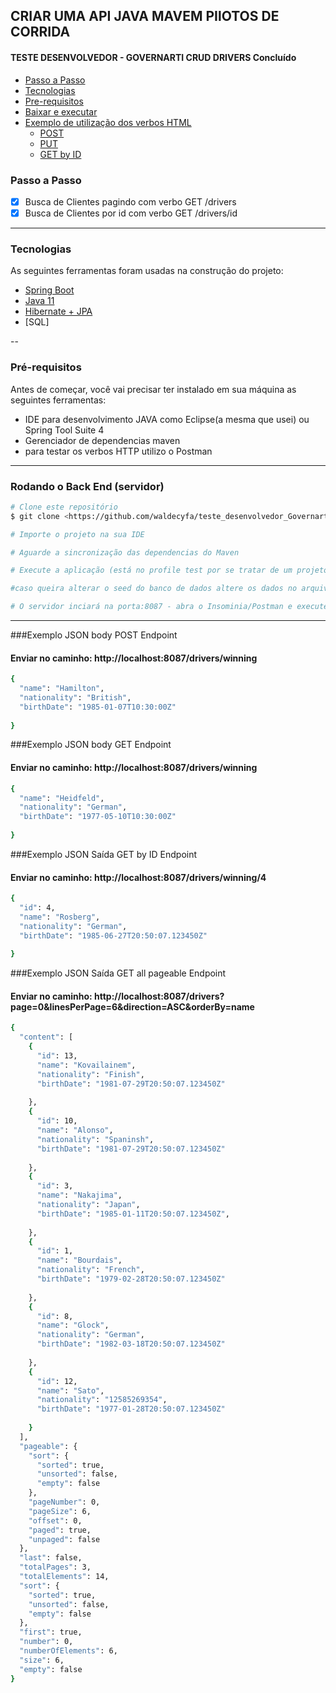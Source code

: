 ## CRIAR UMA API JAVA MAVEM PIlOTOS DE CORRIDA

<h4 align="left">
TESTE DESENVOLVEDOR - GOVERNARTI
 CRUD DRIVERS Concluído 
</h4>

<!--ts-->

* [Passo a Passo](#features)
* [Tecnologias](#tecnologias)
* [Pre-requisitos](#prerequisitos)
* [Baixar e executar](#baixar)
* [Exemplo de utilização dos verbos HTML](#como-usar)
    * [POST](#exemplo-json-body-post)
    * [PUT](#exemplo-json-body-put)
    * [GET by ID](#exemplo-json-sada-get-by-id)
   
<!--te-->


### Passo a Passo

- [x] Busca de Clientes pagindo com verbo GET /drivers
- [x] Busca de Clientes por id com verbo GET /drivers/id
---

### Tecnologias

As seguintes ferramentas foram usadas na construção do projeto:

- [Spring Boot](https://spring.io/projects)
- [Java 11](https://docs.oracle.com/en/java/javase/11/)
- [Hibernate + JPA](https://hibernate.org/)
- [SQL]

--

### Pré-requisitos

Antes de começar, você vai precisar ter instalado em sua máquina as seguintes ferramentas:

* IDE para desenvolvimento JAVA como Eclipse(a mesma que usei) ou Spring Tool Suite 4
* Gerenciador de dependencias maven
* para testar os verbos HTTP utilizo o Postman

---

### Rodando o Back End (servidor)

```bash
# Clone este repositório
$ git clone <https://github.com/waldecyfa/teste_desenvolvedor_Governarti.git>

# Importe o projeto na sua IDE

# Aguarde a sincronização das dependencias do Maven

# Execute a aplicação (está no profile test por se tratar de um projeto desenvolvido com intuito de estudo)

#caso queira alterar o seed do banco de dados altere os dados no arquivo resoruces/data.sql

# O servidor inciará na porta:8087 - abra o Insominia/Postman e execute os verbos HTML na url <http://localhost:8087/drivers>

```

---

###Exemplo JSON body POST Endpoint
#### Enviar no caminho: http://localhost:8087/drivers/winning
```bash
{
  "name": "Hamilton",
  "nationality": "British",
  "birthDate": "1985-01-07T10:30:00Z"
 
}
```

###Exemplo JSON body GET Endpoint
#### Enviar no caminho: http://localhost:8087/drivers/winning
```bash
{
  "name": "Heidfeld",
  "nationality": "German",
  "birthDate": "1977-05-10T10:30:00Z"
 
}
```


###Exemplo JSON Saída GET by ID Endpoint
#### Enviar no caminho: http://localhost:8087/drivers/winning/4
```bash
{
  "id": 4,
  "name": "Rosberg",
  "nationality": "German",
  "birthDate": "1985-06-27T20:50:07.123450Z"
 
}
```

###Exemplo JSON Saída GET all pageable Endpoint
#### Enviar no caminho: http://localhost:8087/drivers?page=0&linesPerPage=6&direction=ASC&orderBy=name
```bash
{
  "content": [
    {
      "id": 13,
      "name": "Kovailainem",
      "nationality": "Finish",
      "birthDate": "1981-07-29T20:50:07.123450Z"
     
    },
    {
      "id": 10,
      "name": "Alonso",
      "nationality": "Spaninsh",
      "birthDate": "1981-07-29T20:50:07.123450Z"
      
    },
    {
      "id": 3,
      "name": "Nakajima",
      "nationality": "Japan",
      "birthDate": "1985-01-11T20:50:07.123450Z",
      
    },
    {
      "id": 1,
      "name": "Bourdais",
      "nationality": "French",
      "birthDate": "1979-02-28T20:50:07.123450Z"
      
    },
    {
      "id": 8,
      "name": "Glock",
      "nationality": "German",
      "birthDate": "1982-03-18T20:50:07.123450Z"
     
    },
    {
      "id": 12,
      "name": "Sato",
      "nationality": "12585269354",
      "birthDate": "1977-01-28T20:50:07.123450Z"
      
    }
  ],
  "pageable": {
    "sort": {
      "sorted": true,
      "unsorted": false,
      "empty": false
    },
    "pageNumber": 0,
    "pageSize": 6,
    "offset": 0,
    "paged": true,
    "unpaged": false
  },
  "last": false,
  "totalPages": 3,
  "totalElements": 14,
  "sort": {
    "sorted": true,
    "unsorted": false,
    "empty": false
  },
  "first": true,
  "number": 0,
  "numberOfElements": 6,
  "size": 6,
  "empty": false
}
```
